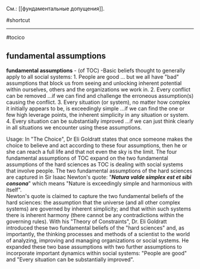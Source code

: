 См.: [[фундаментальные допущения]].

#shortcut




<hr/>

#tocico

## fundamental assumptions

<b>fundamental assumptions</b> -  (of TOC) -Basic beliefs thought to generally apply to all social systems: 1. People are good ... but we all have "bad" assumptions that block us from seeing and unlocking inherent 
potential within ourselves, others and the organizations we work in. 
2. Every conflict can be removed ...if we can find and challenge the erroneous assumption(s) causing the 
conflict. 
3. Every situation (or system), no matter how complex it initially appears to be, is exceedingly simple ...if 
we can find the one or few high leverage points, the inherent simplicity in any situation or system. 
4. Every situation can be substantially improved ...if we can just think clearly in all situations we 
encounter using these assumptions. 

Usage: In "The Choice", Dr Eli Goldratt states that once someone makes the choice to believe and act according to these four assumptions, then he or she can reach a full life and that not even the sky is the limit.   The four fundamental assumptions of TOC expand on the two fundamental assumptions of the hard sciences as TOC is dealing with social systems that involve people. The two fundamental assumptions of the hard sciences are captured in Sir Isaac Newton's quote:  "<i><b>Natura valde simplex est et sibi consona</b></i>" which means "Nature is exceedingly simple and harmonious with itself".  
Newton's quote is claimed to capture the two fundamental beliefs of the hard sciences: the assumption that the universe (and all other complex systems) are governed by inherent simplicity; and that within such systems there is inherent harmony (there cannot be any contradictions within the governing rules). 
With his "Theory of Constraints", Dr. Eli Goldratt introduced these two fundamental beliefs of the "hard sciences" and, as importantly, the thinking processes and methods of a scientist to the world of analyzing, improving and managing organizations or social systems. He expanded these two base assumptions with two further assumptions to incorporate important dynamics within social systems: "People are good" and "Every situation can be substantially improved". 




